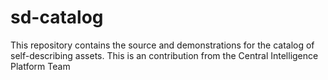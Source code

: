 # sd-catalog
This repository contains the source and demonstrations for the catalog of self-describing assets. This is an contribution from the Central Intelligence Platform Team 
